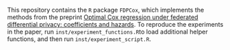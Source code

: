This repository contains the `R` package `FDPCox`, which implements the methods from the preprint [Optimal Cox regression under federated differential privacy: coefficients and hazards](https://arxiv.org/abs/2508.19640). To reproduce the experiments in the paper, run `inst/experiment_functions.R`to load additional helper functions, and then run `inst/experiment_script.R`. 
